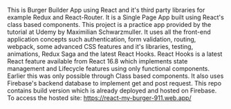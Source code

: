 This is Burger Builder App using React and it's third party libraries for example Redux and React-Router. It is a Single Page App built using React's 
class based components. 
This project is a practice app provided by the tutorial at Udemy by Maximilian Schwarzmuller.
It uses all the front-end application concepts such authentication, form validation, routing, webpack, some advanced CSS features and it's libraries, testing, 
animations, Redux Saga and the latest React Hooks.
React Hooks is a latest React feature available from React 16.8 which implements state management and Lifecycle features using only functional components.
Earlier this was only possible through Class based components.
It also uses Firebase's backend database to implement get and post request.
This repo contains build version which is already deployed and hosted on Firebase.
To access the hosted site: https://react-my-burger-911.web.app/
